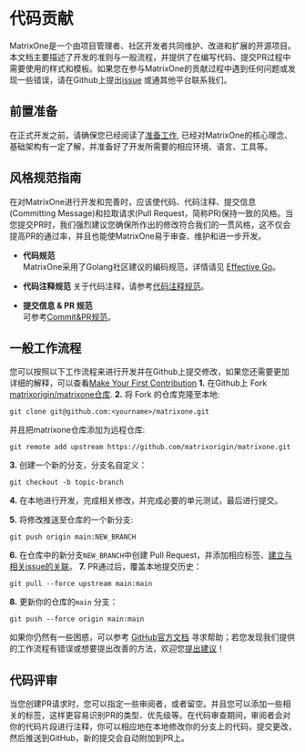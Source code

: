 # **代码贡献**
MatrixOne是一个由项目管理者、社区开发者共同维护、改进和扩展的开源项目。
本文档主要描述了开发的准则与一般流程，并提供了在编写代码、提交PR过程中需要使用的样式和模板。如果您在参与MatrixOne的贡献过程中遇到任何问题或发现一些错误，请在Github上提出[issue](https://github.com/matrixorigin/matrixone/issues) 或通其他平台联系我们。

## **前置准备**
在正式开发之前，请确保您已经阅读了[准备工作](preparation.md), 已经对MatrixOne的核心理念、基础架构有一定了解，并准备好了开发所需要的相应环境、语言、工具等。


## **风格规范指南** <a name="get-familiar-with-style"></a>
在对MatrixOne进行开发和完善时，应该使代码、代码注释、提交信息(Committing Message)和拉取请求(Pull Request，简称PR)保持一致的风格。当您提交PR时，我们强烈建议您确保所作出的修改符合我们的一贯风格，这不仅会提高PR的通过率，并且也能使MatrixOne易于审查、维护和进一步开发。

* **代码规范**  
MatrixOne采用了Golang社区建议的编码规范，详情请见 [Effective Go](https://go.dev/doc/effective_go)。

* **代码注释规范**
关于代码注释，请参考[代码注释规范](../Code-Style/code-comment-style.md)。

* **提交信息 & PR 规范**  
可参考[Commit&PR规范](../Code-Style/code-comment-style.md)。

## **一般工作流程<c name="workflow"></c>**
您可以按照以下工作流程来进行开发并在Github上提交修改，如果您还需要更加详细的解释，可以查看[Make Your First Contribution](../make-your-first-contribution.md)
**1.** 在Github上 Fork [matrixorigin/matrixone仓库](https://github.com/matrixorigin/matrixone).
**2.** 将 Fork 的仓库克隆至本地:  
```
git clone git@github.com:<yourname>/matrixone.git
```    
并且把matrixone仓库添加为远程仓库:  
```
git remote add upstream https://github.com/matrixorigin/matrixone.git
```  
**3.** 创建一个新的分支，分支名自定义：
```
git checkout -b topic-branch
``` 
**4.** 在本地进行开发，完成相关修改，并完成必要的单元测试，最后进行提交。 

**5.** 将修改推送至仓库的一个新分支:
```
git push origin main:NEW_BRANCH
```  
**6.** 在仓库中的新分支`NEW_BRANCH`中创建 Pull Request，并添加相应标签、[建立与相关issue的关联](https://docs.github.com/en/issues/tracking-your-work-with-issues/linking-a-pull-request-to-an-issue)。
**7.** PR通过后，覆盖本地提交历史：
```
git pull --force upstream main:main
```  
**8.** 更新你的仓库的`main` 分支：
```
git push --force origin main:main
```

如果你仍然有一些困惑，可以参考 [GitHub官方文档](https://docs.github.com/en) 寻求帮助；若您发现我们提供的工作流程有错误或想要提出改善的方法，欢迎您[提出建议](https://github.com/matrixorigin/matrixone/issues/new/choose)！

## **代码评审**
当您创建PR请求时，您可以指定一些审阅者，或者留空。并且您可以添加一些相关的标签，这样更容易识别PR的类型、优先级等。在代码审查期间，审阅者会对你的代码片段进行注释，你可以相应地在本地修改你的分支上的代码，提交更改，然后推送到GitHub，新的提交会自动附加到PR上。

